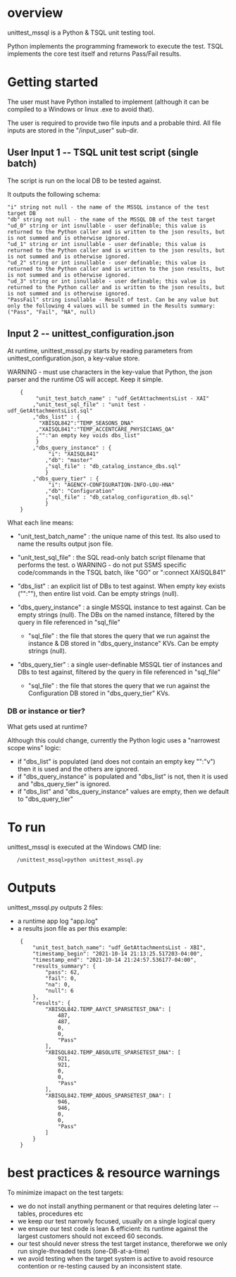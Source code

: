 # overview

unittest_mssql is a Python & TSQL unit testing tool.

Python implements the programming framework to execute the test.
TSQL implements the core test itself and returns Pass/Fail results.

# Getting started
The user must have Python installed to implement (although it can be compiled to a Windows or linux .exe to avoid that).

The user is required to provide two file inputs and a probable third. All file inputs are stored in the "/input_user" sub-dir.

## User Input 1 -- TSQL unit test script (single batch)
The script is run on the local DB to be tested against.

It outputs the following schema:

```
"i" string not null - the name of the MSSQL instance of the test target DB
"db" string not null - the name of the MSSQL DB of the test target
"ud_0" string or int isnullable - user definable; this value is returned to the Python caller and is written to the json results, but is not summed and is otherwise ignored.
"ud_1" string or int isnullable - user definable; this value is returned to the Python caller and is written to the json results, but is not summed and is otherwise ignored.
"ud_2" string or int isnullable - user definable; this value is returned to the Python caller and is written to the json results, but is not summed and is otherwise ignored.
"ud_3" string or int isnullable - user definable; this value is returned to the Python caller and is written to the json results, but is not summed and is otherwise ignored.
"PassFail" string isnullable - Result of test. Can be any value but only the following 4 values will be summed in the Results summary: ("Pass", "Fail", "NA", null)
```

## Input 2 -- unittest_configuration.json
At runtime, unittest_mssql.py starts by reading parameters from unittest_configuration.json, a key-value store.

WARNING - must use characters in the key-value that Python, the json parser and the runtime OS will accept. Keep it simple.

```
	{
		 "unit_test_batch_name" : "udf_GetAttachmentsList - XAI"
		,"unit_test_sql_file" : "unit test - udf_GetAttachmentsList.sql"
		,"dbs_list" : {
		  "XBISQL842":"TEMP_SEASONS_DNA"
		 ,"XAISQL841":"TEMP_ACCENTCARE_PHYSICIANS_QA"
		 ,"":"an empty key voids dbs_list"
		 }
		,"dbs_query_instance" : {
			 "i": "XAISQL841" 
			,"db": "master" 
			,"sql_file" : "db_catalog_instance_dbs.sql"
			}
		,"dbs_query_tier" : {
			 "i": "AGENCY-CONFIGURATION-INFO-LOU-HNA" 
			,"db": "Configuration"
			,"sql_file" : "db_catalog_configuration_db.sql"
			}     
	}
```

What each line means:

- "unit_test_batch_name" : the unique name of this test. Its also used to name the results output json file. 

- "unit_test_sql_file" : the SQL read-only batch script filename that performs the test. 
	o WARNING - do not put SSMS specific code/commands in the TSQL batch, like "GO" or ":connect XAISQL841"

- "dbs_list" : an explicit list of DBs to test against. When empty key exists ("":""), then entire list void. Can be empty strings (null).

- "dbs_query_instance" : a single MSSQL instance to test against. Can be empty strings (null). The DBs on the named instance, filtered by the query in file referenced in "sql_file"
	- "sql_file" : the file that stores the query that we run against the instance & DB stored in "dbs_query_instance" KVs. Can be empty strings (null).

- "dbs_query_tier" : a single user-definable MSSQL tier of instances and DBs to test against, filtered by the query in file referenced in "sql_file"
	- "sql_file" : the file that stores the query that we run against the Configuration DB stored in "dbs_query_tier" KVs.

### DB or instance or tier?
What gets used at runtime?

Although this could change, currently the Python logic uses a "narrowest scope wins" logic:
- if "dbs_list" is populated (and does not contain an empty key "":"v") then it is used and the others are ignored. 
- if "dbs_query_instance" is populated and "dbs_list" is not, then it is used and "dbs_query_tier" is ignored. 
- if "dbs_list" and "dbs_query_instance" values are empty, then we default to "dbs_query_tier"


# To run

unittest_mssql is executed at the Windows CMD line:
```
   /unittest_mssql>python unittest_mssql.py
```

# Outputs
unittest_mssql.py outputs 2 files:
- a runtime app log "app.log"
- a results json file as per this example:

```
	{
		"unit_test_batch_name": "udf_GetAttachmentsList - XBI",
		"timestamp_begin": "2021-10-14 21:13:25.517203-04:00",
		"timestamp_end": "2021-10-14 21:24:57.536177-04:00",
		"results_summary": {
			"pass": 62,
			"fail": 0,
			"na": 0,
			"null": 6
		},
		"results": {
			"XBISQL842.TEMP_AAYCT_SPARSETEST_DNA": [
				487,
				487,
				0,
				0,
				"Pass"
			],
			"XBISQL842.TEMP_ABSOLUTE_SPARSETEST_DNA": [
				921,
				921,
				0,
				0,
				"Pass"
			],
			"XBISQL842.TEMP_ADDUS_SPARSETEST_DNA": [
				946,
				946,
				0,
				0,
				"Pass"
			]
		}
	}
```

# best practices & resource warnings
To minimize imapact on the test targets:
- we do not install anything permanent or that requires deleting later -- tables, procedures etc 
- we keep our test narrowly focused, usually on a single logical query
- we ensure our test code is lean & efficient: its runtime against the largest customers should not exceed 60 seconds.
- our test should never stress the test target instance, thereforwe we only run single-threaded tests (one-DB-at-a-time)
- we avoid testing when the target system is active to avoid resource contention or re-testing caused by an inconsistent state.